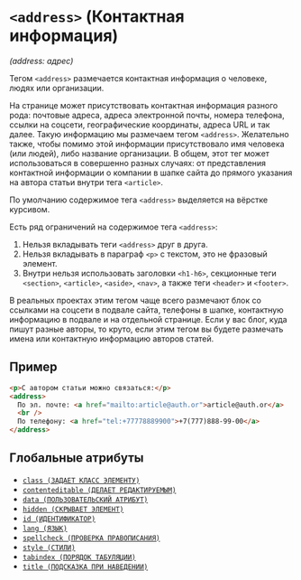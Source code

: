 # `<address>` (Контактная информация)

_(address: адрес)_

Тегом `<address>` размечается контактная информация о человеке, людях или организации.

На странице может присутствовать контактная информация разного рода: почтовые адреса, адреса электронной почты, номера телефона, ссылки на соцсети, географические координаты, адреса URL и так далее. Такую информацию мы размечаем тегом `<address>`. Желательно также, чтобы помимо этой информации присутствовало имя человека (или людей), либо название организации. В общем, этот тег может использоваться в совершенно разных случаях: от представления контактной информации о компании в шапке сайта до прямого указания на автора статьи внутри тега `<article>`.

По умолчанию содержимое тега `<address>` выделяется на вёрстке курсивом.

Есть ряд ограничений на содержимое тега `<address>`:

1. Нельзя вкладывать теги `<address>` друг в друга.
2. Нельзя вкладывать в параграф `<p>` с текстом, это не фразовый элемент.
3. Внутри нельзя использовать заголовки `<h1-h6>`, секционные теги `<section>`, `<article>`, `<aside>`, `<nav>`, а также теги `<header>` и `<footer>`.

В реальных проектах этим тегом чаще всего размечают блок со ссылками на соцсети в подвале сайта, телефоны в шапке, контактную информацию в подвале и на отдельной странице. Если у вас блог, куда пишут разные авторы, то круто, если этим тегом вы будете размечать имена или контактную информацию авторов статей.

## Пример

```html
<p>С автором статьи можно связаться:</p>
<address>
  По эл. почте: <a href="mailto:article@auth.or">article@auth.or</a>
  <br />
  По телефону: <a href="tel:+77778889900">+7(777)888-99-00</a>
</address>
```

## Глобальные атрибуты

- [`class (ЗАДАЕТ КЛАСС ЭЛЕМЕНТУ)`](<../ATTRIBUTES GLOBAL/class (ЗАДАЕТ КЛАСС ЭЛЕМЕНТУ).md>)
- [`contenteditable (ДЕЛАЕТ РЕДАКТИРУЕМЫМ)`](<../ATTRIBUTES GLOBAL/contenteditable (ДЕЛАЕТ РЕДАКТИРУЕМЫМ).md>)
- [`data (ПОЛЬЗОВАТЕЛЬСКИЙ АТРИБУТ)`](<../ATTRIBUTES GLOBAL/data (ПОЛЬЗОВАТЕЛЬСКИЙ АТРИБУТ).md>)
- [`hidden (СКРЫВАЕТ ЭЛЕМЕНТ)`](<../ATTRIBUTES GLOBAL/hidden (СКРЫВАЕТ ЭЛЕМЕНТ).md>)
- [`id (ИДЕНТИФИКАТОР)`](<../ATTRIBUTES GLOBAL/id (ИДЕНТИФИКАТОР).md>)
- [`lang (ЯЗЫК)`](<../ATTRIBUTES GLOBAL/lang (ЯЗЫК).md>)
- [`spellcheck (ПРОВЕРКА ПРАВОПИСАНИЯ)`](<../ATTRIBUTES GLOBAL/spellcheck (ПРОВЕРКА ПРАВОПИСАНИЯ).md>)
- [`style (СТИЛИ)`](<../ATTRIBUTES GLOBAL/style (СТИЛИ).md>)
- [`tabindex (ПОРЯДОК ТАБУЛЯЦИИ)`](<../ATTRIBUTES GLOBAL/tabindex (ПОРЯДОК ТАБУЛЯЦИИ).md>)
- [`title (ПОДСКАЗКА ПРИ НАВЕДЕНИИ)`](<../ATTRIBUTES GLOBAL/title (ПОДСКАЗКА ПРИ НАВЕДЕНИИ).md>)
